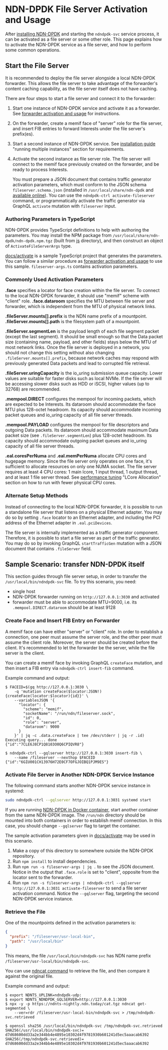 # NDN-DPDK File Server Activation and Usage

After [installing NDN-DPDK](INSTALL.md) and starting the `ndndpdk-svc` service process, it can be activated as a file server or some other role.
This page explains how to activate the NDN-DPDK service as a file server, and how to perform some common operations.

## Start the File Server

It is recommended to deploy the file server alongside a local NDN-DPDK forwarder.
This allows the file server to take advantage of the forwarder's content caching capability, as the file server itself does not have caching.

There are four steps to start a file server and connect it to the forwarder:

1. Start one instance of NDN-DPDK service and activate it as a forwarder.
   See [forwarder activation and usage](forwarder.md) for instructions.

2. On the forwarder, create a memif face of "server" role for the file server, and insert FIB entries to forward Interests under the file server's prefix(es).

3. Start a second instance of NDN-DPDK service.
   See [installation guide](INSTALL.md) "running multiple instances" section for requirements.

4. Activate the second instance as file server role.
   The file server will connect to the memif face previously created on the forwarder, and be ready to process Interests.

   You must prepare a JSON document that contains traffic generator activation parameters, which must conform to the JSON schema `fileserver.schema.json` (installed in `/usr/local/share/ndn-dpdk` and [available online](https://ndn-dpdk.ndn.today/schema/fileserver.schema.json)).
   You can use the `ndndpdk-ctrl activate-fileserver` command, or programmatically activate the traffic generator via GraphQL `activate` mutation with `fileserver` input.

### Authoring Parameters in TypeScript

NDN-DPDK provides TypeScript definitions to help with authoring the parameters.
You may install the NPM package from `/usr/local/share/ndn-dpdk/ndn-dpdk.npm.tgz` (built from [js](../js) directory), and then construct an object of `ActivateFileServerArgs` type.

[docs/activate](activate) is a sample TypeScript project that generates the parameters.
You can follow a similar procedure as [forwarder activation and usage](forwarder.md) to use this sample.
`fileserver-args.ts` contains activation parameters.

### Commonly Used Activation Parameters

**.face** specifies a locator for face creation within the file server.
To connect to the local NDN-DPDK forwarder, it should use "memif" scheme with "client" role.
**.face.dataroom** specifies the MTU between file server and forwarder, which is independent from the MTU of physical network links.

**.fileServer.mounts\[\].prefix** is the NDN name prefix of a mountpoint.
**.fileServer.mounts\[\].path** is the filesystem path of a mountpoint.

**.fileServer.segmentLen** is the payload length of each file segment packet (except the last segment).
It should be small enough so that the Data packet size (containing name, payload, and other fields) stays below the MTU of most network links.
Once the file server is deployed in a network, you should not change this setting without also changing `.fileServer.mounts[].prefix`, because network caches may respond with previously generated Data packets and lead to corrupted file retrieval.

**.fileServer.uringCapacity** is the io\_uring submission queue capacity.
Lower values are suitable for faster disks such as local NVMe.
If the file server will be accessing slower disks such as HDD or iSCSI, higher values (up to 32768) are recommended.

**.mempool.DIRECT** configures the mempool for incoming packets, which are expected to be Interests.
Its dataroom should accommodate the face MTU plus 128-octet headroom.
Its capacity should accommodate incoming packet queues and io\_uring capacity of all file server threads.

**.mempool.PAYLOAD** configures the mempool for file descriptors and outgoing Data packets.
Its dataroom should accommodate maximum Data packet size (see `.fileServer.segmentLen`) plus 128-octet headroom.
Its capacity should accommodate outgoing packet queues and io\_uring capacity of all file server threads.

**.eal.coresPerNuma** and **.eal.memPerNuma** allocate CPU cores and hugepage memory.
Since the file server only operates on one face, it's sufficient to allocate resources on only one NUMA socket.
The file server requires at least 4 CPU cores: 1 main lcore, 1 input thread, 1 output thread, and at least 1 file server thread.
See [performance tuning](tuning.md) "LCore Allocation" section on how to run with fewer physical CPU cores.

### Alternate Setup Methods

Instead of connecting to the local NDN-DPDK forwarder, it is possible to run a standalone file server that listens on a physical Ethernet adapter.
You may do so by setting `.face` locator to an Ethernet adapter, and including the PCI address of the Ethernet adapter in `.eal.pciDevices`.

The file server is internally implemented as a traffic generator component.
Therefore, it is possible to start a file server as part of the traffic generator.
You may do so by invoking GraphQL `startTrafficGen` mutation with a JSON document that contains `.fileServer` field.

## Sample Scenario: transfer NDN-DPDK itself

This section guides through file server setup, in order to transfer the `/usr/local/bin/ndndpdk-svc` file.
To try this scenario, you need:

* single host
* NDN-DPDK forwarder running on `http://127.0.0.1:3030` and activated
* forwarder must be able to accommodate MTU=9000, i.e. its `.mempool.DIRECT.dataroom` should be at least 9128

### Create Face and Insert FIB Entry on Forwarder

A memif face can have either "server" or "client" role.
In order to establish a connection, one peer must assume the server role, and the other peer must assume the client role.
Moreover, the server should be created before the client.
It's recommended to let the forwarder be the server, while the file server is the client.

You can create a memif face by invoking GraphQL `createFace` mutation, and then insert a FIB entry via `ndndpdk-ctrl insert-fib` command.

Example command and output:

```shell
$ FACEID=$(gq http://127.0.0.1:3030 \
    -q 'mutation createFace($locator:JSON!){createFace(locator:$locator){id}}' \
    --variablesJSON '{
      "locator": {
        "scheme": "memif",
        "socketName": "/run/ndn/fileserver.sock",
        "id": 0,
        "role": "server",
        "dataroom": 9000
      }
    }' | jq -c .data.createFace | tee /dev/stderr | jq -r .id)
Executing query... done
{"id":"7CLE6J8CP1Q8103O0Q6CPIQVR8"}

$ ndndpdk-ctrl --gqlserver http://127.0.0.1:3030 insert-fib \
    --name /fileserver --nexthop $FACEID
{"id":"6GIU001CH13976H72E0CF7OFGJOIBQ1PJM9ES"}
```

### Activate File Server in Another NDN-DPDK Service Instance

The following command starts another NDN-DPDK service instance in systemd:

```bash
sudo ndndpdk-ctrl --gqlserver http://127.0.0.1:3031 systemd start
```

If you are running [NDN-DPDK in Docker container](Docker.md), start another container from the same NDN-DPDK image.
The `/run/ndn` directory should be mounted into both containers in order to establish memif connection.
In this case, you should change `--gqlserver` flag to target the container.

The sample activation parameters given in [docs/activate](activate) may be used in this scenario.

1. Make a copy of this directory to somewhere outside the NDN-DPDK repository.
2. Run `npm install` to install dependencies.
3. Run `npm run -s fileserver-args | jq .` to see the JSON document.
   Notice in the output that `.face.role` is set to "client", opposite from the locator sent to the forwarder.
4. Run `npm run -s fileserver-args | ndndpdk-ctrl --gqlserver http://127.0.0.1:3031 activate-fileserver` to send a file server activation command.
   Notice the `--gqlserver` flag, targeting the second NDN-DPDK service instance.

### Retrieve the File

One of the mountpoints defined in the activation parameters is:

```json
{
  "prefix": "/fileserver/usr-local-bin",
  "path": "/usr/local/bin"
}
```

This means, the file `/usr/local/bin/ndndpdk-svc` has NDN name prefix `/fileserver/usr-local/bin/ndndpdk-svc`.

You can use [ndncat command](https://ndnts-docs.ndn.today/typedoc/modules/cat.html) to retrieve the file, and then compare it against the original file.

Example command and output:

```shell
$ export NDNTS_UPLINK=ndndpdk-udp:
$ export NDNTS_NDNDPDK_GQLSERVER=http://127.0.0.1:3030
$ npx -y -p https://ndnts-nightly.ndn.today/cat.tgz ndncat get-segmented \
    --ver=rdr /fileserver/usr-local-bin/ndndpdk-svc > /tmp/ndndpdk-svc.retrieved

$ openssl sha256 /usr/local/bin/ndndpdk-svc /tmp/ndndpdk-svc.retrieved
SHA256(/usr/local/bin/ndndpdk-svc)= d7d68600dd33a2e344bb4e4895e10302d4f9781930b601241d5ec5aaacab6392
SHA256(/tmp/ndndpdk-svc.retrieved)= d7d68600dd33a2e344bb4e4895e10302d4f9781930b601241d5ec5aaacab6392
```
